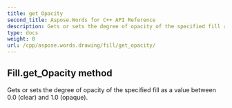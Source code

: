 ```yaml
---
title: get_Opacity
second_title: Aspose.Words for C++ API Reference
description: Gets or sets the degree of opacity of the specified fill as a value between 0.0 (clear) and 1.0 (opaque). 
type: docs
weight: 0
url: /cpp/aspose.words.drawing/fill/get_opacity/
---
```

## Fill.get_Opacity method


Gets or sets the degree of opacity of the specified fill as a value between 0.0 (clear) and 1.0 (opaque).

